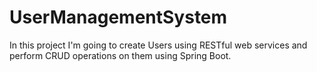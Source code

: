 # UserManagementSystem
In this project I'm going to create Users using RESTful web services and perform CRUD operations on them using Spring Boot.
